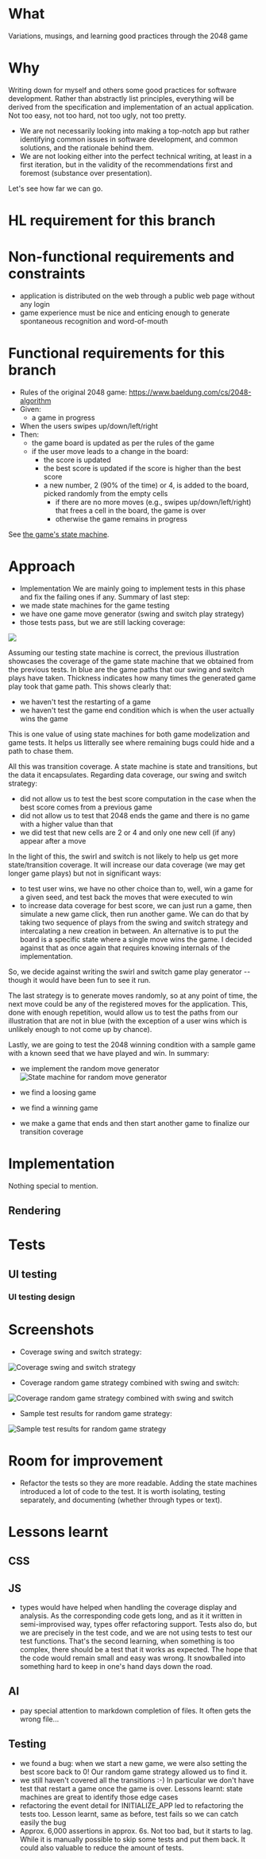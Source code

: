 # What
Variations, musings, and learning good practices through the 2048 game

# Why
Writing down for myself and others some good practices for software development. Rather than abstractly list principles, everything will be derived from the specification and implementation of an actual application. Not too easy, not too hard, not too ugly, not too pretty. 

- We are not necessarily looking into making a top-notch app but rather identifying common issues in software development, and common solutions, and the rationale behind them.
- We are not looking either into the perfect technical writing, at least in a first iteration, but in the validity of the recommendations first and foremost (substance over presentation).

Let's see how far we can go.

# HL requirement for this branch

# Non-functional requirements and constraints
- application is distributed on the web through a public web page without any login
- game experience must be nice and enticing enough to generate spontaneous recognition and word-of-mouth

# Functional requirements for this branch
- Rules of the original 2048 game: https://www.baeldung.com/cs/2048-algorithm
- Given:
  - a game in progress
- When the users swipes up/down/left/right
- Then: 
  - the game board is updated as per the rules of the game
  - if the user move leads to a change in the board:
    - the score is updated
    - the best score is updated if the score is higher than the best score
    - a new number, 2 (90% of the time) or 4, is added to the board, picked randomly from the empty cells
      - if there are no more moves (e.g., swipes up/down/left/right) that frees a cell in the board, the game is over
      - otherwise the game remains in progress

See [the game's state machine](./tests/Game%20state%20machine.png).

# Approach
- Implementation
We are mainly going to implement tests in this phase and fix the failing ones if any. Summary of last step:
- we made state machines for the game testing
- we have one game move generator (swing and switch play strategy)
- those tests pass, but we are still lacking coverage:

![](./tests/coverage%20swing%20and%20switch.png)

Assuming our testing state machine is correct, the previous illustration showcases the coverage of the game state machine that we obtained from the previous tests. In blue are the game paths that our swing and switch plays have taken. Thickness indicates how many times the generated game play took that game path. This shows clearly that:

- we haven't test the restarting of a game
- we haven't test the game end condition which is when the user actually wins the game

This is one value of using state machines for both game modelization and game tests. It helps us litterally see where remaining bugs could hide and a path to chase them.

All this was transition coverage. A state machine is state and transitions, but the data it encapsulates. Regarding data coverage, our swing and switch strategy:
- did not allow us to test the best score computation in the case when the best score comes from a previous game
- did not allow us to test that 2048 ends the game and there is no game with a higher value than that
- we did test that new cells are 2 or 4 and only one new cell (if any) appear after a move

In the light of this, the swirl and switch is not likely to help us get more state/transition coverage. It will increase our data coverage (we may get longer game plays) but not in significant ways:
- to test user wins, we have no other choice than to, well, win a game for a given seed, and test back the moves that were executed to win
- to increase data coverage for best score, we can just run a game, then simulate a new game click, then run another game. We can do that by taking two sequence of plays from the swing and switch strategy and intercalating a new creation in between. An alternative is to put the board is a specific state where a single move wins the game. I decided against that as once again that requires knowing internals of the implementation.

So, we decide against writing the swirl and switch game play generator -- though it would have been fun to see it run. 

The last strategy is to generate moves randomly, so at any point of time, the next move could be any of the registered moves for the application. This, done with enough repetition, would allow us to test the paths from our illustration that are not in blue (with the exception of a user wins which is unlikely enough to not come up by chance).

Lastly, we are going to test the 2048 winning condition with a sample game with a known seed that we have played and win. In summary:

- we implement the random move generator
![State machine for random move generator](./tests/random%20game%20generator.png)

- we find a loosing game
- we find a winning game
- we make a game that ends and then start another game to finalize our transition coverage

# Implementation
Nothing special to mention.

## Rendering

# Tests

## UI testing

### UI testing design


# Screenshots
- Coverage swing and switch strategy:

![Coverage swing and switch strategy](./tests/coverage%20swing%20and%20switch.png)


- Coverage random game strategy combined with swing and switch:

![Coverage random game strategy combined with swing and switch](./tests/random%20game%20aggregated%20state%20coverage.png)

- Sample test results for random game strategy:

![Sample test results for random game strategy](./tests/random%20game%20sample%20test%20results.png)

# Room for improvement
- Refactor the tests so they are more readable. Adding the state machines introduced a lot of code to the test. It is worth isolating, testing separately, and documenting (whether through types or text).

# Lessons learnt
## CSS

## JS
- types would have helped when handling the coverage display and analysis. As the corresponding code gets long, and as it it written in semi-improvised way, types offer refactoring support. Tests also do, but we are precisely in the test code, and we are not using tests to test our test functions. That's the second learning, when something is too complex, there should be a test that it works as expected. The hope that the code would remain small and easy was wrong. It snowballed into something hard to keep in one's hand days down the road.

## AI
- pay special attention to markdown completion of files. It often gets the wrong file...

## Testing
- we found a bug: when we start a new game, we were also setting the best score back to 0! Our random game strategy allowed us to find it.
- we still haven't covered all the transitions :-) In particular we don't have test that restart a game once the game is over. Lessons learnt: state machines are great to identify those edge cases
- refactoring the event detail for INITIALIZE_APP led to refactoring the tests too. Lesson learnt, same as before, test fails so we can catch easily the bug
- Approx. 6,000 assertions in approx. 6s. Not too bad, but it starts to lag. While it is manually possible to skip some tests and put them back. It could also valuable to reduce the amount of tests.